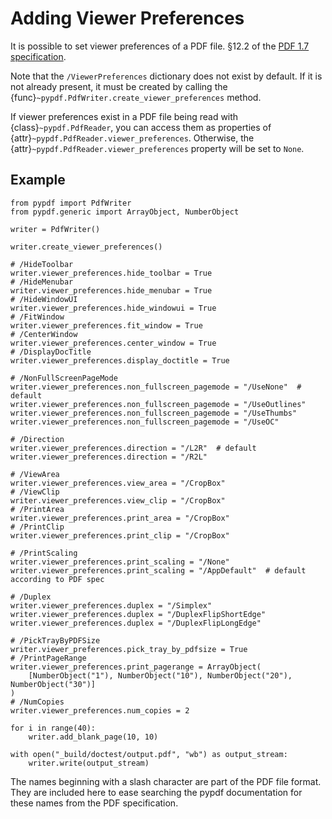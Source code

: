 # Adding Viewer Preferences

It is possible to set viewer preferences of a PDF file.
§12.2 of the [PDF 1.7 specification](https://opensource.adobe.com/dc-acrobat-sdk-docs/pdfstandards/PDF32000_2008.pdf).

Note that the `/ViewerPreferences` dictionary does not exist by default.
If it is not already present, it must be created by calling the
{func}`~pypdf.PdfWriter.create_viewer_preferences` method.

If viewer preferences exist in a PDF file being read with {class}`~pypdf.PdfReader`,
you can access them as properties of {attr}`~pypdf.PdfReader.viewer_preferences`.
Otherwise, the {attr}`~pypdf.PdfReader.viewer_preferences` property will be set to `None`.

## Example

```{testcode}
from pypdf import PdfWriter
from pypdf.generic import ArrayObject, NumberObject

writer = PdfWriter()

writer.create_viewer_preferences()

# /HideToolbar
writer.viewer_preferences.hide_toolbar = True
# /HideMenubar
writer.viewer_preferences.hide_menubar = True
# /HideWindowUI
writer.viewer_preferences.hide_windowui = True
# /FitWindow
writer.viewer_preferences.fit_window = True
# /CenterWindow
writer.viewer_preferences.center_window = True
# /DisplayDocTitle
writer.viewer_preferences.display_doctitle = True

# /NonFullScreenPageMode
writer.viewer_preferences.non_fullscreen_pagemode = "/UseNone"  # default
writer.viewer_preferences.non_fullscreen_pagemode = "/UseOutlines"
writer.viewer_preferences.non_fullscreen_pagemode = "/UseThumbs"
writer.viewer_preferences.non_fullscreen_pagemode = "/UseOC"

# /Direction
writer.viewer_preferences.direction = "/L2R"  # default
writer.viewer_preferences.direction = "/R2L"

# /ViewArea
writer.viewer_preferences.view_area = "/CropBox"
# /ViewClip
writer.viewer_preferences.view_clip = "/CropBox"
# /PrintArea
writer.viewer_preferences.print_area = "/CropBox"
# /PrintClip
writer.viewer_preferences.print_clip = "/CropBox"

# /PrintScaling
writer.viewer_preferences.print_scaling = "/None"
writer.viewer_preferences.print_scaling = "/AppDefault"  # default according to PDF spec

# /Duplex
writer.viewer_preferences.duplex = "/Simplex"
writer.viewer_preferences.duplex = "/DuplexFlipShortEdge"
writer.viewer_preferences.duplex = "/DuplexFlipLongEdge"

# /PickTrayByPDFSize
writer.viewer_preferences.pick_tray_by_pdfsize = True
# /PrintPageRange
writer.viewer_preferences.print_pagerange = ArrayObject(
    [NumberObject("1"), NumberObject("10"), NumberObject("20"), NumberObject("30")]
)
# /NumCopies
writer.viewer_preferences.num_copies = 2

for i in range(40):
    writer.add_blank_page(10, 10)

with open("_build/doctest/output.pdf", "wb") as output_stream:
    writer.write(output_stream)
```

The names beginning with a slash character are part of the PDF file format. They are
included here to ease searching the pypdf documentation
for these names from the PDF specification.
